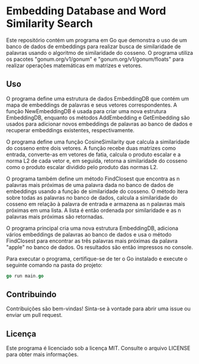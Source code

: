 # Embedding Database and Word Similarity Search
Este repositório contém um programa em Go que demonstra o uso de um banco de dados de embeddings para realizar busca de similaridade de palavras usando o algoritmo de similaridade do cosseno. O programa utiliza os pacotes "gonum.org/v1/gonum" e "gonum.org/v1/gonum/floats" para realizar operações matemáticas em matrizes e vetores.

## Uso
O programa define uma estrutura de dados EmbeddingDB que contém um mapa de embeddings de palavras e seus vetores correspondentes. A função NewEmbeddingDB é usada para criar uma nova estrutura EmbeddingDB, enquanto os métodos AddEmbedding e GetEmbedding são usados para adicionar novos embeddings de palavras ao banco de dados e recuperar embeddings existentes, respectivamente.

O programa define uma função CosineSimilarity que calcula a similaridade do cosseno entre dois vetores. A função recebe duas matrizes como entrada, converte-as em vetores de fatia, calcula o produto escalar e a norma L2 de cada vetor e, em seguida, retorna a similaridade do cosseno como o produto escalar dividido pelo produto das normas L2.

O programa também define um método FindClosest que encontra as n palavras mais próximas de uma palavra dada no banco de dados de embeddings usando a função de similaridade do cosseno. O método itera sobre todas as palavras no banco de dados, calcula a similaridade do cosseno em relação à palavra de entrada e armazena as n palavras mais próximas em uma lista. A lista é então ordenada por similaridade e as n palavras mais próximas são retornadas.

O programa principal cria uma nova estrutura EmbeddingDB, adiciona vários embeddings de palavras ao banco de dados e usa o método FindClosest para encontrar as três palavras mais próximas da palavra "apple" no banco de dados. Os resultados são então impressos no console.

Para executar o programa, certifique-se de ter o Go instalado e execute o seguinte comando na pasta do projeto:

```go
go run main.go
```

## Contribuindo
Contribuições são bem-vindas! Sinta-se à vontade para abrir uma issue ou enviar um pull request.

## Licença
Este programa é licenciado sob a licença MIT. Consulte o arquivo LICENSE para obter mais informações.
